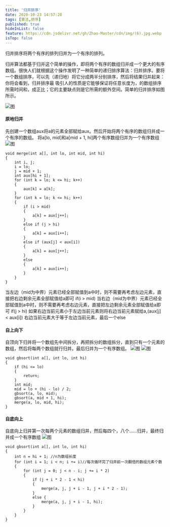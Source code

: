 ```yaml
---
title: '归并排序'
date: 2020-10-23 14:57:28
tags: [算法,排序]
published: true
hideInList: false
feature: https://cdn.jsdelivr.net/gh/Zhao-Master/cdn/img/(6).jpg.webp
isTop: false
---
```

归并排序将两个有序的排列归并为一个有序的排列。

归并算法都基于归并这个简单的操作，即将两个有序的数组归并成一个更大的有序数组。很快人们就根据这个操作发明了一种简单的递归排序算法：归并排序。要将一个数组排序，可以先（递归地）将它分成两半分别排序，然后将结果归并起来：你将会看到，归并排序最
吸引人的性质是它能够保证将任意长度为，的数组排序所需时间和，成正比；它的主要缺点则是它所需的额外空间。简单的归并排序如图所示。

![图](https://cdn.jsdelivr.net/gh/ZSakuraTears/cdn/img/FoxitPhantom_6xnNTxUAow.png)

#### 原地归并

先创建一个数组aux将a的元素全部赋给aux。然后开始将两个有序的数组归并成一个有序的数组。
将a[lo, mid]和a[mid + 1, hi]两个有序数组归并为一个有序数组
![图](https://cdn.jsdelivr.net/gh/ZSakuraTears/cdn/img/FoxitPhantom_1FWin67kuQ.png)

```C/C++
void merge(int a[], int lo, int mid, int hi)
{
    int i, j;
    i = lo;
    j = mid + 1;
    int aux[hi + 1];
    for (int k = lo; k <= hi; k++)
    {
        aux[k] = a[k];
    }
    for (int k = lo; k <= hi; k++)
    {
        if (i > mid)
        {
            a[k] = aux[j++];
        }
        else if (j > hi)
        {
            a[k] = aux[i++];
        }
        else if (aux[j] < aux[i])
        {
            a[k] = aux[j++];
        }
        else
        {
            a[k] = aux[i++];
        }
    }
}
```
当左边（mid为中界）元素已经全部赋值到a中时，则不需要再考虑左边元素，直接把右边剩余元素全部赋值给a即可  if(i > mid)
当右边（mid为中界）元素已经全部赋值到a中时，则不需要再考虑右边元素，直接把左边剩余元素全部赋值给a即可  if(j > hi)
如果右边当前元素小于左边当前元素则将右边当前元素赋给a,(aux[j] < aux[i])
右边当前元素大于等于左边当前元素，最后一个else

#### 自上向下

自顶向下归并将一个数组先中间拆分，再把拆分的数组拆分，直到只有一个元素的数组，然后将每两个数组就行归并。最后归并为一个有序数组。
![图](https://cdn.jsdelivr.net/gh/ZSakuraTears/cdn/img/FoxitPhantom_pNM5lWqMZA.png)
![图](https://cdn.jsdelivr.net/gh/ZSakuraTears/cdn/img/FoxitPhantom_VlHXNLFh2k.png)

```C/C++
void gbsort(int a[], int lo, int hi)
{
    if (hi <= lo)
    {
        return;
    }
    int mid;
    mid = lo + (hi - lo) / 2;
    gbsort(a, lo, mid);
    gbsort(a, mid + 1, hi);
    merge(a, lo, mid, hi);
}
```
#### 自底向上

自底向上归并第一次每两个元素的数组归并，然后每四个，八个......归并，最终归并成一个有序数组
![图](https://cdn.jsdelivr.net/gh/ZSakuraTears/cdn/img/FoxitPhantom_3ixOLZEZqD.png)

```c/c++
void gbsort(int a[], int lo, int hi)
{
    int n = hi + 1; //n为数组长度
    for (int i = 1; i < n; i += i)//每次循环完了归并前一次翻倍的数组元素个数
    {
        for (int j = 0; j < n - i; j += i * 2)
        {
            if (j + i * 2 - 1 < hi)
            {
                merge(a, j, j + i - 1, j + i * 2 - 1);
            }
            else {
                merge(a, j, j + i - 1, hi);
            }
        }
    }
}
```